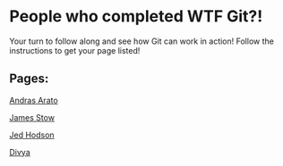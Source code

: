# People who completed WTF Git?!
Your turn to follow along and see how Git can work in action! Follow the instructions to get your page listed!

## Pages:  
[Andras Arato](/members/AndrasArato)  

[James Stow](/members/JamesStow)

[Jed Hodson](/members/JedHodson)

[Divya](/members/Divya)